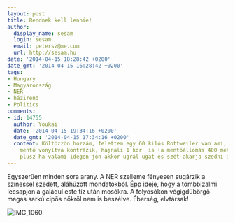 ```yaml
---
layout: post
title: Rendnek kell lennie!
author:
  display_name: sesam
  login: sesam
  email: petersz@me.com
  url: http://sesam.hu
date: '2014-04-15 18:28:42 +0200'
date_gmt: '2014-04-15 16:28:42 +0200'
tags:
- Hungary
- Magyarország
- NER
- házirend
- Politics
comments:
- id: 14755
  author: Youkai
  date: '2014-04-15 19:34:16 +0200'
  date_gmt: '2014-04-15 17:34:16 +0200'
  content: Költözzön hozzám, felettem egy 60 kilós Rottweiler van ami, ha elmegy a
    mentő vonyítva kontrázik, hajnali 1 kor  is (a mentőállomás 400 méterre van ,
    plusz ha valami idegen jön akkor ugrál ugat és szét akarja szedni az ajtót
---
```


Egyszerűen minden sora arany. A NER szelleme fényesen sugárzik a színessel szedett, aláhúzott mondatokból. Épp ideje, hogy a tömbbizalmi lecsapjon a galádul este tíz után mosókra. A folyosókon végigdübörgő magas sarkú cipős nőkről nem is beszélve. Éberség, elvtársak!

![IMG_1060](http://sesam.hu/wp-content/uploads/2014/04/IMG_1060-e1397579230222-1024x768.jpg)
